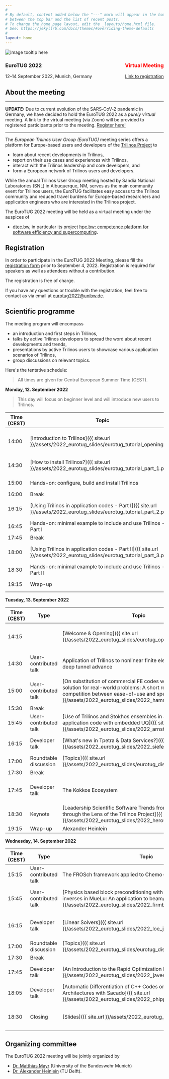 ```yaml
---
#
# By default, content added below the "---" mark will appear in the home page
# between the top bar and the list of recent posts.
# To change the home page layout, edit the _layouts/home.html file.
# See: https://jekyllrb.com/docs/themes/#overriding-theme-defaults
#
layout: home
---
```


<div class="container">
  <img class="cropped-image none-image" src="https://images.unsplash.com/photo-1599982890963-3aabd60064d2?ixlib=rb-1.2.1&ixid=MnwxMjA3fDB8MHxwaG90by1wYWdlfHx8fGVufDB8fHx8&auto=format&fit=crop&w=1674&q=80" alt="image tooltip here"/>
  <div class="text-block">
    <h3>EuroTUG 2022 <span style="color:red;float:right">Virtual Meeting</span></h3>
    <p>12–14 September 2022, Munich, Germany <span style="float:right"><a href="https://docs.google.com/forms/d/e/1FAIpQLSeu8_LW_ijZU45qvH6boORGQifOXuylcy4J_DU6WSWg7ijvNw/viewform?usp=sf_link">Link to registration</a></span></p>
  </div>
</div>

## About the meeting

---

**UPDATE:** Due to current evolution of the SARS‑CoV‑2 pandemic in Germany,
we have decided to hold the EuroTUG 2022 as a _purely virtual_ meeting.
A link to the virtual meeting (via Zoom) will be provided to registered participants prior to the meeting. [Register here!](https://docs.google.com/forms/d/e/1FAIpQLSeu8_LW_ijZU45qvH6boORGQifOXuylcy4J_DU6WSWg7ijvNw/viewform?usp=sf_link)

---

The _European Trilinos User Group (EuroTUG)_ meeting series offers a platform for Europe-based users and developers
of the [Trilinos Project](https://trilinos.github.io) to

- learn about recent developments in Trilinos,
- report on their use cases and experiences with Trilinos,
- interact with the Trilinos leadership and core developers, and
- form a European network of Trilinos users and developers.

While the annual Trilinos User Group meeting hosted by Sandia National Laboratories (SNL) in Albuquerque, NM,
serves as the main community event for Trilinos users,
the EuroTUG facilitates easy access to the Trilinos community and reduced travel burdens for Europe-based researchers and application engineers
who are interested in the Trilinos project.

The EuroTUG 2022 meeting will be held as a virtual meeting under the auspices of

- [dtec.bw](https://dtecbw.de), in particular its project [hpc.bw: competence platform for software efficiency and supercomputing](https://dtecbw.de/home/forschung/hsu/projekt-hpcbw/projekt-hpcbw).

## Registration

In order to participate in the EuroTUG 2022 Meeting, please fill the [registration form](https://docs.google.com/forms/d/e/1FAIpQLSeu8_LW_ijZU45qvH6boORGQifOXuylcy4J_DU6WSWg7ijvNw/viewform?usp=sf_link)  prior to September 4, 2022. Registration is required for speakers as well as attendees without a contribution.

The registration is free of charge.

If you have any questions or trouble with the registration, feel free to contact as via email at [eurotug2022@unibw.de](mailto:eurotug2022@unibw.de).

## Scientific programme

The meeting program will encompass

- an introduction and first steps in Trilinos,
- talks by active Trilinos developers to spread the word about recent developments and trends,
- presentations by active Trilinos users to showcase various application scenarios of Trilinos,
- group discussions on relevant topics.

Here's the tentative schedule:

> All times are given for Central European Summer Time (CEST).

**Monday, 12. September 2022**

> This day will focus on beginner level and will introduce new users to Trilinos.

| Time (CEST) | Topic | Speaker |
| ----------- | ----------- | ----------- |
| 14:00 | [Introduction to Trilinos]({{ site.url }}/assets/2022_eurotug_slides/eurotug_tutorial_opening.pdf) | Alexander Heinlein / Matthias Mayr |
| 14:30 | [How to install Trilinos?]({{ site.url }}/assets/2022_eurotug_slides/eurotug_tutorial_part_1.pdf) | Matthias Mayr, UniBw M |
| 15:00 | Hands-on: configure, build and install Trilinos | all participants |
| 16:00 | Break | |
| 16:15 | [Using Trilinos in application codes - Part I]({{ site.url }}/assets/2022_eurotug_slides/eurotug_tutorial_part_2.pdf) | Alexander Heinlein, TU Delft |
| 16:45 | Hands-on: minimal example to include and use Trilinos - Part I | all participants |
| 17:45 | Break | |
| 18:00 | [Using Trilinos in application codes - Part II]({{ site.url }}/assets/2022_eurotug_slides/eurotug_tutorial_part_3.pdf) | Graham Harper, SNL |
| 18:30 | Hands-on: minimal example to include and use Trilinos - Part II | all participants |
| 19:15 | Wrap-up | Matthias Mayr |

**Tuesday, 13. September 2022**

| Time (CEST) | Type | Topic | Speaker |
| ----------- | ----------- | ----------- | ----------- |
| 14:15 | | [Welcome & Opening]({{ site.url }}/assets/2022_eurotug_slides/eurotug_opening.pdf) | Alexander Heinlein / Matthias Mayr |
| 14:30 | User-contributed talk | Application of Trilinos to nonlinear finite element simulations of deep tunnel advance | Peter Gamnitzer, U Innsbruck |
| 15:00 | User-contributed talk | [On substitution of commercial FE codes with an in-house solution for real-world problems: A short review on the competition between ease-of-use and speed]({{ site.url }}/assets/2022_eurotug_slides/2022_hammerl_georg.pdf) | Georg Hammerl, Hereon |
| 15:30 | Break | | |
| 15:45 | User-contributed talk | [Use of Trilinos and Stokhos ensembles in a multiphysics application code with embedded UQ]({{ site.url }}/assets/2022_eurotug_slides/2022_arnst_maarten.pdf) | Maarten Arnst, U Liege |
| 16:15 | Developer talk | [What's new in Tpetra & Data Services?]({{ site.url }}/assets/2022_eurotug_slides/2022_siefert_chris.pdf) | Christopher M. Siefert, SNL |
| 17:00 | Roundtable discussion | [Topics]({{ site.url }}/assets/2022_eurotug_slides/eurotug_discussions_part_1.pdf) | all participants |
| 17:30 | Break | |
| 17:45 | Developer talk | The Kokkos Ecosystem | Luc Berger-Vergiat, SNL |
| 18:30 | Keynote | [Leadership Scientific Software Trends from 2000 – 2040 through the Lens of the Trilinos Project]({{ site.url }}/assets/2022_eurotug_slides/2022_heroux_mike.pdf) | Mike A. Heroux, SNL |
| 19:15 | Wrap-up | Alexander Heinlein |

**Wednesday, 14. September 2022**

| Time (CEST) | Type | Topic | Speaker |
| ----------- | ----------- | ----------- | ----------- |
| 15:15 | User-contributed talk | The FROSch framework applied to Chemo-Mechanics | Friederike Röver, TU Freiberg |
| 15:45 | User-contributed talk | [Physics based block preconditioning with sparse approximate inverses in MueLu: An application to beam/solid interaction]({{ site.url }}/assets/2022_eurotug_slides/2022_firmbach_max.pdf) | Max Firmbach, UniBw Munich |
| 16:15 | Developer talk | [Linear Solvers]({{ site.url }}/assets/2022_eurotug_slides/2022_loe_jennifer_harper_graham.pdf) | Graham Harper / Jennifer Loe, SNL |
| 17:00 | Roundtable discussion | [Topics]({{ site.url }}/assets/2022_eurotug_slides/eurotug_discussions_part_2.pdf) | all participants |
| 17:30 | Break | | |
| 17:45 | Developer talk | [An Introduction to the Rapid Optimization Library]({{ site.url }}/assets/2022_eurotug_slides/2022_javeed_aurya.pdf) | Aurya Javeed, SNL |
| 18:05 | Developer talk | [Automatic Differentiation of C++ Codes on Emerging Manycore Architectures with Sacado]({{ site.url }}/assets/2022_eurotug_slides/2022_phipps_eric.pdf) | Eric Phipps, SNL |
| 18:30 | Closing | [Slides]({{ site.url }}/assets/2022_eurotug_slides/eurotug_closing.pdf)| Alexander Heinlein / Matthias Mayr |

## Organizing committee

The EuroTUG 2022 meeting will be jointly organized by

- [Dr. Matthias Mayr](https://mayrmt.github.io) (University of the Bundeswehr Munich)
- [Dr. Alexander Heinlein](https://searhein.github.io) (TU Delft).
